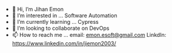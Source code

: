- 👋 Hi, I’m Jihan Emon
- 👀 I’m interested in ... Software Automation
- 🌱 I’m currently learning ... Cypress
- 💞️ I’m looking to collaborate on DevOps
- 📫 How to reach me ... 
email: emon.esoft@gmail.com
LinkdIn: https://www.linkedin.com/in/jiemon2003/


